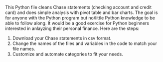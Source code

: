 This Python file cleans Chase statements (checking account and credit card) and does simple analysis with pivot table and bar charts.
The goal is for anyone with the Python program but no/little Python knowledge to be able to follow along. It would be a good exercise for Python beginners interested in anlayzing their personal finance.
Here are the steps:
1. Download your Chase statements in csv format.
2. Change the names of the files and variables in the code to match your file names.
3. Customize and automate categories to fit your needs.
